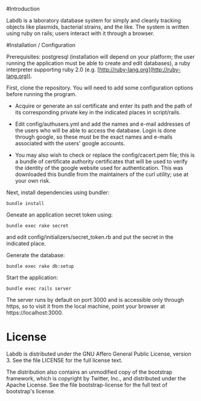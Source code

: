 #Introduction

Labdb is a laboratory database system for simply and cleanly tracking objects like plasmids, bacterial strains, and the like.  The system is written using ruby on rails; users interact with it through a browser.

#Installation / Configuration

Prerequisites: postgresql (installation will depend on your platform; the user running the application must be able to create and edit databases), a ruby interpreter supporting ruby 2.0 (e.g. [http://ruby-lang.org](http://ruby-lang.org)).

First, clone the repository.  You will need to add some configuration options before running the program.

 - Acquire or generate an ssl certificate and enter its path and the path of its corresponding private key in the indicated places in script/rails.

 - Edit config/authusers.yml and add the names and e-mail addresses of the users who will be able to access the database.  Login is done through google, so these must be the exact names and e-mails associated with the users' google accounts.

 - You may also wish to check or replace the config/cacert.pem file; this is a bundle of certificate authority certificates that will be used to verify the identity of the google website used for authentication.  This was downloaded this bundle from the maintainers of the curl utility; use at your own risk.

 
Next, install dependencies using bundler:

`bundle install`

Geneate an application secret token using:

`bundle exec rake secret`

and edit config/initializers/secret_token.rb and put the secret in the indicated place.

Generate the database:

`bundle exec rake db:setup`

Start the application:

`bundle exec rails server`

The server runs by default on port 3000 and is accessible only through https, so to visit it from the local machine, point your browser at https://localhost:3000.

# License

Labdb is distributed under the GNU Affero General Public License, version 3.  See the file LICENSE for the full license text.

The distribution also contains an unmodified copy of the bootstrap framework, which is copyright by Twitter, Inc., and distributed under the Apache License.  See the file bootstrap-license for the full text of bootstrap's license.



